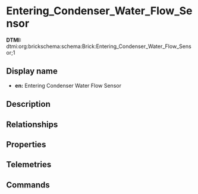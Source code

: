 # Entering_Condenser_Water_Flow_Sensor
**DTMI:** dtmi:org:brickschema:schema:Brick:Entering_Condenser_Water_Flow_Sensor;1
## Display name
- **en:** Entering Condenser Water Flow Sensor
## Description
## Relationships
## Properties
## Telemetries
## Commands
